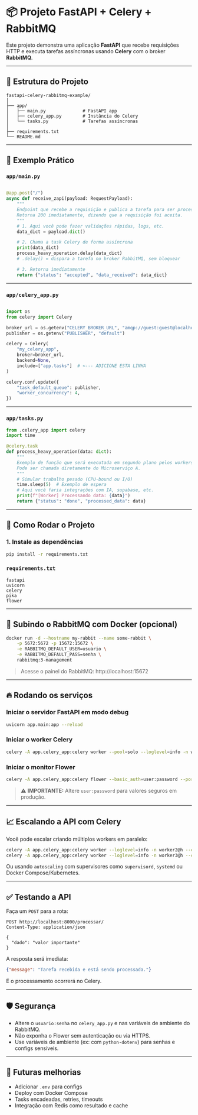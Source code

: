 # 📦 Projeto FastAPI + Celery + RabbitMQ

Este projeto demonstra uma aplicação **FastAPI** que recebe requisições HTTP e executa tarefas assíncronas usando **Celery** com o broker **RabbitMQ**.

---

## 🚀 Estrutura do Projeto

```
fastapi-celery-rabbitmq-example/
│
├── app/
│   ├── main.py              # FastAPI app
│   ├── celery_app.py        # Instância do Celery
│   └── tasks.py             # Tarefas assíncronas
│
├── requirements.txt
└── README.md
```

---

## 🔧 Exemplo Prático

### `app/main.py`
```python

@app.post("/")
async def receive_zapi(payload: RequestPayload):
    """
    Endpoint que recebe a requisição e publica a tarefa para ser processada pelos workers.
    Retorna 200 imediatamente, dizendo que a requisição foi aceita.
    """
    # 1. Aqui você pode fazer validações rápidas, logs, etc.
    data_dict = payload.dict()

    # 2. Chama a task Celery de forma assíncrona
    print(data_dict)
    process_heavy_operation.delay(data_dict) 
    # .delay() = dispara a tarefa no broker RabbitMQ, sem bloquear

    # 3. Retorna imediatamente
    return {"status": "accepted", "data_received": data_dict}
```

---

### `app/celery_app.py`
```python

import os
from celery import Celery

broker_url = os.getenv("CELERY_BROKER_URL", "amqp://guest:guest@localhost:5672//")
publisher = os.getenv("PUBLISHER", "default")

celery = Celery(
    "my_celery_app",
    broker=broker_url,
    backend=None,
    include=["app.tasks"]  # <--- ADICIONE ESTA LINHA
)

celery.conf.update({
    "task_default_queue": publisher,
    "worker_concurrency": 4,
})
```

---

### `app/tasks.py`
```python
from .celery_app import celery
import time

@celery.task
def process_heavy_operation(data: dict):
    """
    Exemplo de função que será executada em segundo plano pelos workers.
    Pode ser chamada diretamente do Microserviço A.
    """
    # Simular trabalho pesado (CPU-bound ou I/O)
    time.sleep(5)  # Exemplo de espera
    # Aqui você faria integrações com IA, supabase, etc.
    print(f"[Worker] Processando data: {data}")
    return {"status": "done", "processed_data": data}

```

---

## 🧪 Como Rodar o Projeto

### 1. Instale as dependências
```bash
pip install -r requirements.txt
```

### `requirements.txt`
```
fastapi
uvicorn
celery
pika
flower
```

---

## 🐇 Subindo o RabbitMQ com Docker (opcional)
```bash
docker run -d --hostname my-rabbit --name some-rabbit \
    -p 5672:5672 -p 15672:15672 \
    -e RABBITMQ_DEFAULT_USER=usuario \
    -e RABBITMQ_DEFAULT_PASS=senha \
    rabbitmq:3-management
```

> Acesse o painel do RabbitMQ: http://localhost:15672

---

## 🔥 Rodando os serviços

### Iniciar o servidor FastAPI em modo debug
```bash
uvicorn app.main:app --reload
```

### Iniciar o worker Celery
```bash
celery -A app.celery_app:celery worker --pool=solo --loglevel=info -n worker1@h --concurrency=4
```

### Iniciar o monitor Flower
```bash
celery -A app.celery_app:celery flower --basic_auth=user:password --port=5555
```

> ⚠️ **IMPORTANTE:** Altere `user:password` para valores seguros em produção.

---

## 📈 Escalando a API com Celery

Você pode escalar criando múltiplos workers em paralelo:

```bash
celery -A app.celery_app:celery worker --loglevel=info -n worker2@h --concurrency=4
celery -A app.celery_app:celery worker --loglevel=info -n worker3@h --concurrency=4
```

Ou usando `autoscaling` com supervisores como `supervisord`, `systemd` ou Docker Compose/Kubernetes.

---

## ✅ Testando a API

Faça um `POST` para a rota:

```
POST http://localhost:8000/processar/
Content-Type: application/json

{
  "dado": "valor importante"
}
```

A resposta será imediata:
```json
{"message": "Tarefa recebida e está sendo processada."}
```

E o processamento ocorrerá no Celery.

---

## 🛡️ Segurança

- Altere o `usuario:senha` no `celery_app.py` e nas variáveis de ambiente do RabbitMQ.
- Não exponha o Flower sem autenticação ou via HTTPS.
- Use variáveis de ambiente (ex: com `python-dotenv`) para senhas e configs sensíveis.

---

## 🧹 Futuras melhorias

- Adicionar `.env` para configs
- Deploy com Docker Compose
- Tasks encadeadas, retries, timeouts
- Integração com Redis como resultado e cache

